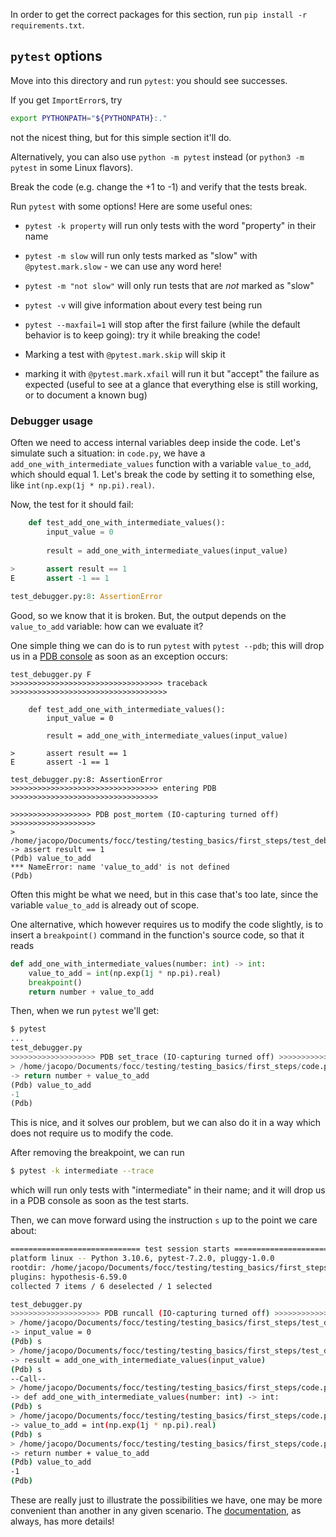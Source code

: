In order to get the correct packages for this section, run
`pip install -r requirements.txt`.

## `pytest` options

Move into this directory and run `pytest`: you should see successes.

If you get `ImportError`s, try
```bash
export PYTHONPATH="${PYTHONPATH}:."
```
not the nicest thing, but for this simple section it'll do.

Alternatively, you can also use `python -m pytest` instead 
(or `python3 -m pytest` in some Linux flavors).

Break the code (e.g. change the +1 to -1) and verify that the tests break.

Run `pytest` with some options! Here are some useful ones:

- `pytest -k property` will run only tests with the word "property" in their name
- `pytest -m slow` will run only tests marked as "slow" with `@pytest.mark.slow` - we can use any word here!
- `pytest -m "not slow"` will only run tests that are _not_ marked as "slow"
- `pytest -v` will give information about every test being run
- `pytest --maxfail=1` will stop after the first failure (while the 
    default behavior is to keep going): try it while breaking the code!

- Marking a test with `@pytest.mark.skip` will skip it
- marking it with `@pytest.mark.xfail` will run it but "accept" the failure as expected
    (useful to see at a glance that everything else is still working, or to document 
    a known bug)

### Debugger usage

Often we need to access internal variables deep inside the code.
Let's simulate such a situation: in `code.py`, we have a `add_one_with_intermediate_values`
function with a variable `value_to_add`, which should equal 1.
Let's break the code by setting it to something else, like 
`int(np.exp(1j * np.pi).real)`.

Now, the test for it should fail:

```python
    def test_add_one_with_intermediate_values():
        input_value = 0
    
        result = add_one_with_intermediate_values(input_value)
    
>       assert result == 1
E       assert -1 == 1

test_debugger.py:8: AssertionError
```

Good, so we know that it is broken. But, the output depends 
on the `value_to_add` variable: how can we evaluate it?

One simple thing we can do is to run `pytest` with
`pytest --pdb`; this will drop us in a [PDB console](https://docs.python.org/3/library/pdb.html) 
as soon as an exception occurs:
```
test_debugger.py F
>>>>>>>>>>>>>>>>>>>>>>>>>>>>>>>>>> traceback >>>>>>>>>>>>>>>>>>>>>>>>>>>>>>>>>>>

    def test_add_one_with_intermediate_values():
        input_value = 0
    
        result = add_one_with_intermediate_values(input_value)
    
>       assert result == 1
E       assert -1 == 1

test_debugger.py:8: AssertionError
>>>>>>>>>>>>>>>>>>>>>>>>>>>>>>>>> entering PDB >>>>>>>>>>>>>>>>>>>>>>>>>>>>>>>>>

>>>>>>>>>>>>>>>>>> PDB post_mortem (IO-capturing turned off) >>>>>>>>>>>>>>>>>>>
> /home/jacopo/Documents/focc/testing/testing_basics/first_steps/test_debugger.py(8)test_add_one_with_intermediate_values()
-> assert result == 1
(Pdb) value_to_add
*** NameError: name 'value_to_add' is not defined
(Pdb) 
```

Often this might be what we need,
but in this case that's too late, since the variable `value_to_add`
is already out of scope. 

One alternative, which however requires us to modify the code slightly,
is to insert a `breakpoint()` command in the function's source code,
so that it reads

```python
def add_one_with_intermediate_values(number: int) -> int:
    value_to_add = int(np.exp(1j * np.pi).real)
    breakpoint()
    return number + value_to_add
```
Then, when we run `pytest` we'll get:

```python
$ pytest
...
test_debugger.py 
>>>>>>>>>>>>>>>>>>> PDB set_trace (IO-capturing turned off) >>>>>>>>>>>>>>>>>>>>
> /home/jacopo/Documents/focc/testing/testing_basics/first_steps/code.py(9)add_one_with_intermediate_values()
-> return number + value_to_add
(Pdb) value_to_add
-1
(Pdb) 
```

This is nice, and it solves our problem, but we can also do it in a way
which does not require us to modify the code. 

After removing the breakpoint, we can run 

```bash 
$ pytest -k intermediate --trace
```

which will run only tests with "intermediate" in their name; 
and it will drop us in a PDB console as soon as the test starts.

Then, we can move forward using the instruction `s` up to the point we care about:

```bash
============================= test session starts ==============================
platform linux -- Python 3.10.6, pytest-7.2.0, pluggy-1.0.0
rootdir: /home/jacopo/Documents/focc/testing/testing_basics/first_steps, configfile: pytest.ini
plugins: hypothesis-6.59.0
collected 7 items / 6 deselected / 1 selected                                  

test_debugger.py 
>>>>>>>>>>>>>>>>>>>> PDB runcall (IO-capturing turned off) >>>>>>>>>>>>>>>>>>>>>
> /home/jacopo/Documents/focc/testing/testing_basics/first_steps/test_debugger.py(4)test_add_one_with_intermediate_values()
-> input_value = 0
(Pdb) s
> /home/jacopo/Documents/focc/testing/testing_basics/first_steps/test_debugger.py(6)test_add_one_with_intermediate_values()
-> result = add_one_with_intermediate_values(input_value)
(Pdb) s
--Call--
> /home/jacopo/Documents/focc/testing/testing_basics/first_steps/code.py(6)add_one_with_intermediate_values()
-> def add_one_with_intermediate_values(number: int) -> int:
(Pdb) s
> /home/jacopo/Documents/focc/testing/testing_basics/first_steps/code.py(7)add_one_with_intermediate_values()
-> value_to_add = int(np.exp(1j * np.pi).real)
(Pdb) s
> /home/jacopo/Documents/focc/testing/testing_basics/first_steps/code.py(9)add_one_with_intermediate_values()
-> return number + value_to_add
(Pdb) value_to_add
-1
(Pdb) 
```

These are really just to illustrate the possibilities we have, 
one may be more convenient than another in any given scenario.
The [documentation](https://docs.pytest.org/en/7.1.x/how-to/failures.html),
as always, has more details!
